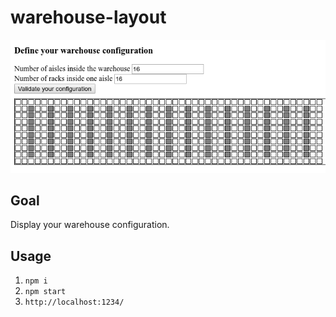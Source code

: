 # warehouse-layout

![Example](./example.png)

## Goal

Display your warehouse configuration.

## Usage

1. `npm i`
2. `npm start`
3. `http://localhost:1234/`

